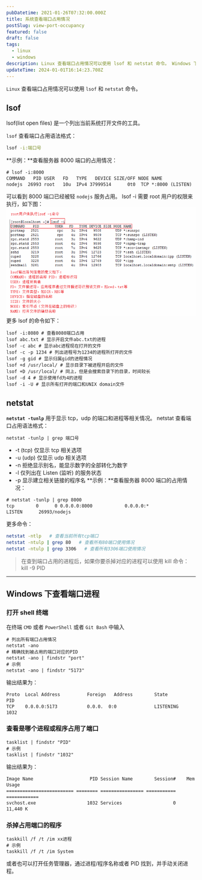 ```yaml
---
pubDatetime: 2021-01-26T07:32:00.000Z
title: 系统查看端口占用情况
postSlug: view-port-occupancy
featured: false
draft: false
tags:
  - linux
  - windows
description: Linux 查看端口占用情况可以使用 lsof 和 netstat 命令。 Windows 下使用netstat查看端口进程。
updateTime: 2024-01-01T16:14:23.708Z
---
```


`Linux` 查看端口占用情况可以使用 `lsof` 和 `netstat` 命令。

## lsof

lsof(list open files) 是一个列出当前系统打开文件的工具。

`lsof` 查看端口占用语法格式：

```bash
lsof -i:端口号
```

**示例：**查看服务器 8000 端口的占用情况：

```plaintext
# lsof -i:8000
COMMAND   PID USER   FD   TYPE   DEVICE SIZE/OFF NODE NAME
nodejs  26993 root   10u  IPv4 37999514      0t0  TCP *:8000 (LISTEN)
```

可以看到 8000 端口已经被轻 `nodejs` 服务占用。
lsof -i 需要 root 用户的权限来执行，如下图：
![lsof](../../assets/images/view-port-occupancy-on-linux.png)
更多 lsof 的命令如下：

```shell
lsof -i:8080 # 查看8080端口占用
lsof abc.txt # 显示开启文件abc.txt的进程
lsof -c abc # 显示abc进程现在打开的文件
lsof -c -p 1234 # 列出进程号为1234的进程所打开的文件
lsof -g gid # 显示归属gid的进程情况
lsof +d /usr/local/ # 显示目录下被进程开启的文件
lsof +D /usr/local/ # 同上，但是会搜索目录下的目录，时间较长
lsof -d 4 # 显示使用fd为4的进程
lsof -i -U # 显示所有打开的端口和UNIX domain文件
```

## netstat

**`netstat -tunlp`** 用于显示 tcp，udp 的端口和进程等相关情况。
netstat 查看端口占用语法格式：

```shell
netstat -tunlp | grep 端口号
```

- -t (tcp) 仅显示 tcp 相关选项
- -u (udp) 仅显示 udp 相关选项
- -n 拒绝显示别名，能显示数字的全部转化为数字
- -l 仅列出在 Listen (监听) 的服务状态
- -p 显示建立相关链接的程序名
  **示例：**查看服务器 8000 端口的占用情况：

```plaintext
# netstat -tunlp | grep 8000
tcp        0      0 0.0.0.0:8000            0.0.0.0:*               LISTEN      26993/nodejs
```

更多命令：

```bash
netstat -ntlp   # 查看当前所有tcp端口
netstat -ntulp | grep 80   # 查看所有80端口使用情况
netstat -ntulp | grep 3306   # 查看所有3306端口使用情况
```

> 在查到端口占用的进程后，如果你要杀掉对应的进程可以使用 kill 命令：  
> kill -9 PID

---

## Windows 下查看端口进程

### 打开 shell 终端

在终端 `CMD` 或者 `PowerShell` 或者 `Git Bash` 中输入

```shell
# 列出所有端口占用情况
netstat -ano
# 精确找到被占用的端口对应的PID
netstat -ano | findstr "port"
# 示例
netstat -ano | findstr "5173"
```

输出结果为：

```plaintext
Proto  Local Address          Foreign   Address        State           PID
TCP    0.0.0.0:5173           0.0.0.  0:0              LISTENING       1032
```

### 查看是哪个进程或程序占用了端口

```shell
tasklist | findstr "PID"
# 示例
tasklist | findstr "1032"
```

输出结果为：

```plaintext
Image Name                     PID Session Name        Session#    Mem Usage
========================= ======== ================ =========== ============
svchost.exe                   1032 Services                   0     11,440 K
```

### 杀掉占用端口的程序

```shell
taskkill /f /t /im xx进程
# 示例
taskkill /f /t /im System
```

或者也可以打开任务管理器，通过进程/程序名称或者 PID 找到，并手动关闭进程。
